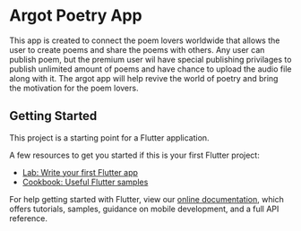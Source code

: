 # Argot Poetry App

This app is created to connect the poem lovers worldwide that allows the user to create poems and share the poems with others. Any user can publish poem, but the premium user wil have special publishing privilages to publish unlimited amount of poems and have chance to upload the audio file along with it. The argot app will help revive the world of poetry and bring the motivation for the poem lovers.

## Getting Started

This project is a starting point for a Flutter application.

A few resources to get you started if this is your first Flutter project:

- [Lab: Write your first Flutter app](https://flutter.dev/docs/get-started/codelab)
- [Cookbook: Useful Flutter samples](https://flutter.dev/docs/cookbook)

For help getting started with Flutter, view our
[online documentation](https://flutter.dev/docs), which offers tutorials,
samples, guidance on mobile development, and a full API reference.
